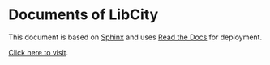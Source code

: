 # Documents of LibCity

This document is based on [Sphinx](http://sphinx-doc.org/) and uses [Read the Docs](https://readthedocs.org/) for deployment.

[Click here to visit](https://bigscity-libcity-docs.readthedocs.io/zh/latest/).

